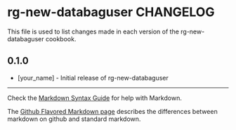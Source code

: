 # rg-new-databaguser CHANGELOG

This file is used to list changes made in each version of the rg-new-databaguser cookbook.

## 0.1.0
- [your_name] - Initial release of rg-new-databaguser

- - -
Check the [Markdown Syntax Guide](http://daringfireball.net/projects/markdown/syntax) for help with Markdown.

The [Github Flavored Markdown page](http://github.github.com/github-flavored-markdown/) describes the differences between markdown on github and standard markdown.
